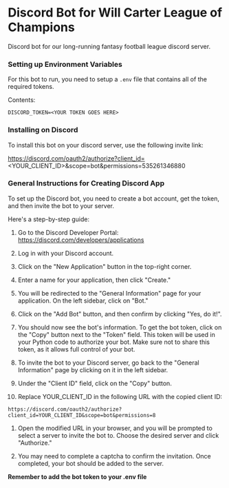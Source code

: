 # Discord Bot for Will Carter League of Champions
Discord bot for our long-running fantasy football league discord server.

### Setting up Environment Variables

For this bot to run, you need to setup a `.env` file that contains all of the required tokens.

Contents:
```
DISCORD_TOKEN=<YOUR TOKEN GOES HERE>

```

### Installing on Discord

To install this bot on your discord server, use the following invite link:

https://discord.com/oauth2/authorize?client_id=<YOUR_CLIENT_ID>&scope=bot&permissions=535261346880


### General Instructions for Creating Discord App

To set up the Discord bot, you need to create a bot account, get the token, and then invite the bot to your server. 

Here's a step-by-step guide:

1. Go to the Discord Developer Portal: https://discord.com/developers/applications

1. Log in with your Discord account.

1. Click on the "New Application" button in the top-right corner.

1. Enter a name for your application, then click "Create."

1. You will be redirected to the "General Information" page for your application. On the left sidebar, click on "Bot."

1. Click on the "Add Bot" button, and then confirm by clicking "Yes, do it!".

1. You should now see the bot's information. To get the bot token, click on the "Copy" button next to the "Token" field. This token will be used in your Python code to authorize your bot. Make sure not to share this token, as it allows full control of your bot.

1. To invite the bot to your Discord server, go back to the "General Information" page by clicking on it in the left sidebar.

1. Under the "Client ID" field, click on the "Copy" button.

1. Replace YOUR_CLIENT_ID in the following URL with the copied client ID:

`https://discord.com/oauth2/authorize?client_id=YOUR_CLIENT_ID&scope=bot&permissions=8`

1. Open the modified URL in your browser, and you will be prompted to select a server to invite the bot to. Choose the desired server and click "Authorize."

1. You may need to complete a captcha to confirm the invitation. Once completed, your bot should be added to the server.

**Remember to add the bot token to your .env file**

 